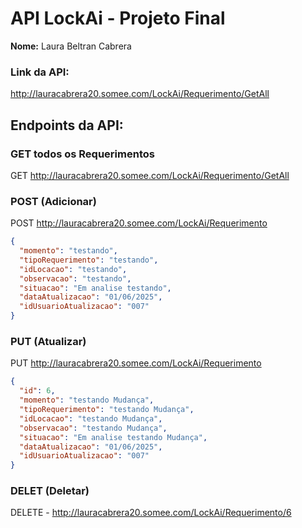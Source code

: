 # API LockAi - Projeto Final

**Nome:** Laura Beltran Cabrera

### Link da API:
http://lauracabrera20.somee.com/LockAi/Requerimento/GetAll

## Endpoints da API:

### GET todos os Requerimentos
GET http://lauracabrera20.somee.com/LockAi/Requerimento/GetAll

### POST (Adicionar)

POST http://lauracabrera20.somee.com/LockAi/Requerimento
```json
{
  "momento": "testando",
  "tipoRequerimento": "testando",
  "idLocacao": "testando",
  "observacao": "testando",
  "situacao": "Em analise testando",
  "dataAtualizacao": "01/06/2025",
  "idUsuarioAtualizacao": "007"
}
```
### PUT (Atualizar)

PUT http://lauracabrera20.somee.com/LockAi/Requerimento

```json
{
  "id": 6,
  "momento": "testando Mudança",
  "tipoRequerimento": "testando Mudança",
  "idLocacao": "testando Mudança",
  "observacao": "testando Mudança",
  "situacao": "Em analise testando Mudança",
  "dataAtualizacao": "01/06/2025",
  "idUsuarioAtualizacao": "007"
}
```
### DELET (Deletar)

DELETE - http://lauracabrera20.somee.com/LockAi/Requerimento/6